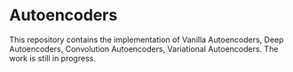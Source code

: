 # Autoencoders
This repository contains the implementation of Vanilla Autoencoders, Deep Autoencoders, Convolution Autoencoders, Variational Autoencoders. The work is still in progress.

